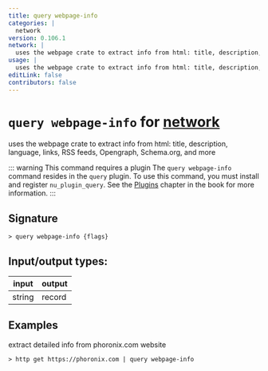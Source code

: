 ```yaml
---
title: query webpage-info
categories: |
  network
version: 0.106.1
network: |
  uses the webpage crate to extract info from html: title, description, language, links, RSS feeds, Opengraph, Schema.org, and more
usage: |
  uses the webpage crate to extract info from html: title, description, language, links, RSS feeds, Opengraph, Schema.org, and more
editLink: false
contributors: false
---
```

<!-- This file is automatically generated. Please edit the command in https://github.com/nushell/nushell instead. -->

# `query webpage-info` for [network](/commands/categories/network.md)

<div class='command-title'>uses the webpage crate to extract info from html: title, description, language, links, RSS feeds, Opengraph, Schema.org, and more</div>

::: warning This command requires a plugin
The `query webpage-info` command resides in the `query` plugin.
To use this command, you must install and register `nu_plugin_query`.
See the [Plugins](/book/plugins.html) chapter in the book for more information.
:::


## Signature

```> query webpage-info {flags} ```


## Input/output types:

| input  | output |
| ------ | ------ |
| string | record |
## Examples

extract detailed info from phoronix.com website
```nu
> http get https://phoronix.com | query webpage-info

```
